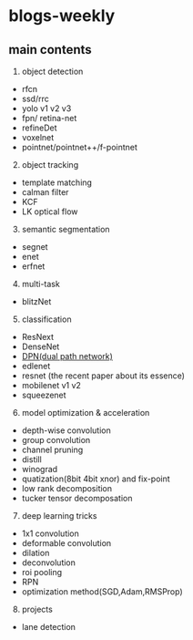 # blogs-weekly

## main contents
1. object detection
  - rfcn
  - ssd/rrc
  - yolo v1 v2 v3
  - fpn/ retina-net
  - refineDet
  - voxelnet
  - pointnet/pointnet++/f-pointnet

2. object tracking
  - template matching
  - calman filter 
  - KCF
  - LK optical flow

3. semantic segmentation
  - segnet
  - enet
  - erfnet

4. multi-task
  - blitzNet
  
5. classification
  - ResNext
  - DenseNet
  - [DPN(dual path network) ](https://blog.csdn.net/u014380165/article/details/75676216)
  - edlenet
  - resnet (the recent paper about its essence)
  - mobilenet v1 v2
  - squeezenet
  
6. model optimization & acceleration
  - depth-wise convolution
  - group convolution
  - channel pruning
  - distill
  - winograd
  - quatization(8bit 4bit xnor) and fix-point
  - low rank decomposition
  - tucker tensor decomposation

7. deep learning tricks
  - 1x1 convolution
  - deformable convolution
  - dilation
  - deconvolution
  - roi pooling
  - RPN
  - optimization method(SGD,Adam,RMSProp)
  
 8. projects
  - lane detection

